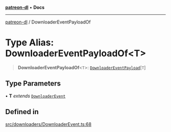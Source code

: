 [**patreon-dl**](../README.md) • **Docs**

***

[patreon-dl](../README.md) / DownloaderEventPayloadOf

# Type Alias: DownloaderEventPayloadOf\<T\>

> **DownloaderEventPayloadOf**\<`T`\>: [`DownloaderEventPayload`](../interfaces/DownloaderEventPayload.md)\[`T`\]

## Type Parameters

• **T** *extends* [`DownloaderEvent`](DownloaderEvent.md)

## Defined in

[src/downloaders/DownloaderEvent.ts:68](https://github.com/patrickkfkan/patreon-dl/blob/29c94231b23a7a4c79dabb0a793bbd02deb02932/src/downloaders/DownloaderEvent.ts#L68)
